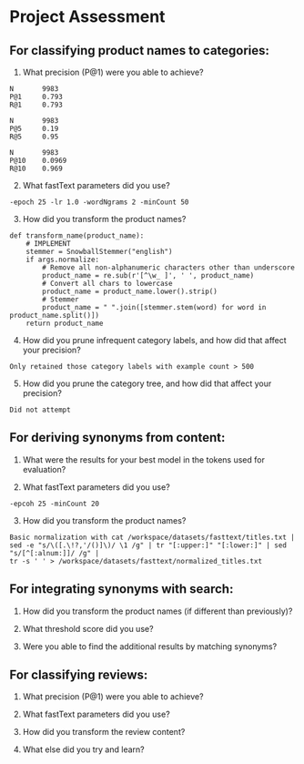 # Project Assessment

## For classifying product names to categories:

1. What precision (P@1) were you able to achieve?
```
N       9983
P@1     0.793
R@1     0.793

N       9983
P@5     0.19
R@5     0.95   

N       9983
P@10    0.0969
R@10    0.969
```  

2. What fastText parameters did you use?
```
-epoch 25 -lr 1.0 -wordNgrams 2 -minCount 50
```

3. How did you transform the product names?
```
def transform_name(product_name):
    # IMPLEMENT
    stemmer = SnowballStemmer("english")
    if args.normalize:
        # Remove all non-alphanumeric characters other than underscore
        product_name = re.sub(r'[^\w_ ]', ' ', product_name)
        # Convert all chars to lowercase
        product_name = product_name.lower().strip()
        # Stemmer
        product_name = " ".join([stemmer.stem(word) for word in product_name.split()])
    return product_name

```
4. How did you prune infrequent category labels, and how did that affect your precision?

```
Only retained those category labels with example count > 500
```

5. How did you prune the category tree, and how did that affect your precision?

``` 
Did not attempt
```

## For deriving synonyms from content:

1. What were the results for your best model in the tokens used for evaluation?

2. What fastText parameters did you use?
``` 
-epcoh 25 -minCount 20 
```

3. How did you transform the product names?

``` 
Basic normalization with cat /workspace/datasets/fasttext/titles.txt | 
sed -e "s/\([.\!?,'/()]\)/ \1 /g" | tr "[:upper:]" "[:lower:]" | sed "s/[^[:alnum:]]/ /g" | 
tr -s ' ' > /workspace/datasets/fasttext/normalized_titles.txt
```

## For integrating synonyms with search:

1. How did you transform the product names (if different than previously)?

2. What threshold score did you use?

3. Were you able to find the additional results by matching synonyms?

## For classifying reviews:

1. What precision (P@1) were you able to achieve?

2. What fastText parameters did you use?

3. How did you transform the review content?

4. What else did you try and learn?

